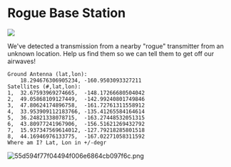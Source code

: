 # Rogue Base Station
![](https://media.giphy.com/media/l3fZPu5EPb6xEzL44/giphy.gif)

We've detected a transmission from a nearby "rogue" transmitter from an unknown location. Help us find them so we can tell them to get off our airwaves!

```
Ground Antenna (lat,lon):
	18.294676306905234, -160.9503093327211
Satellites (#,lat,lon):
1,	32.67593969274665,	-148.17266680504042
2,	49.05868109127449,	-142.99240801749846
3,	47.80624174896758,	-161.72761311558912
4,	33.953909112183766,	-135.41265584164614
5,	36.24821338078715,	-163.27448532051315
6,	43.80977241967906,	-156.51621269432792
7,	15.937347569614012,	-127.79218285801518
8,	44.16946976133775,	-167.02271058311592
Where am I? Lat, Lon in +/-degr
```

![55d594f77f04494f006e6864cb097f6c.png](:/568610533b0541b5a593c1646ae70b0a)
